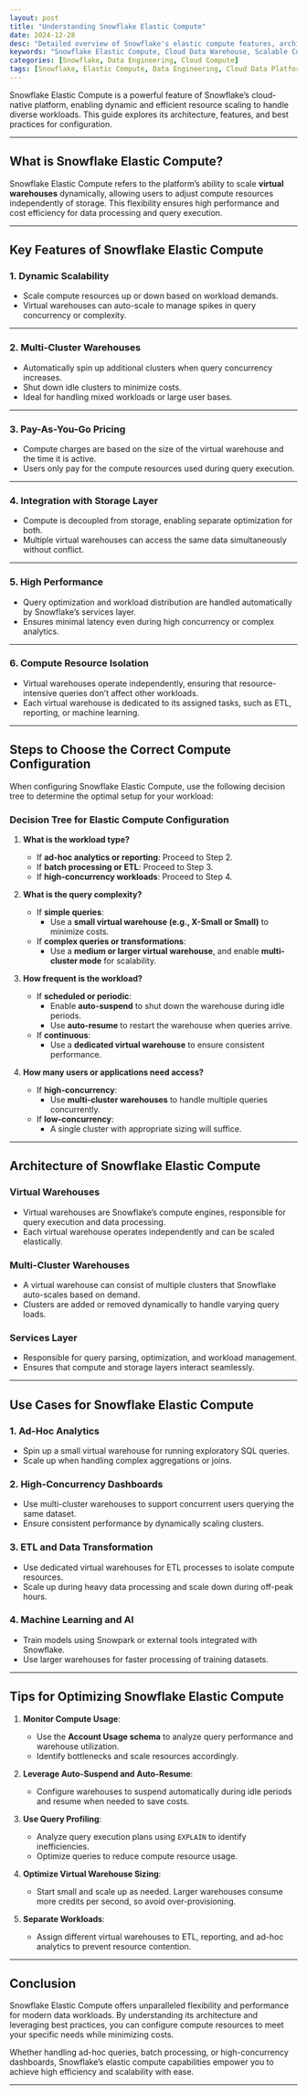 ```yaml
---
layout: post
title: "Understanding Snowflake Elastic Compute"
date: 2024-12-28
desc: "Detailed overview of Snowflake's elastic compute features, architecture, and best practices for optimizing performance and cost."
keywords: "Snowflake Elastic Compute, Cloud Data Warehouse, Scalable Compute, Snowflake Architecture, Data Engineering"
categories: [Snowflake, Data Engineering, Cloud Compute]
tags: [Snowflake, Elastic Compute, Data Engineering, Cloud Data Platform]
---
```


Snowflake Elastic Compute is a powerful feature of Snowflake’s cloud-native platform, enabling dynamic and efficient resource scaling to handle diverse workloads. This guide explores its architecture, features, and best practices for configuration.

---

## What is Snowflake Elastic Compute?

Snowflake Elastic Compute refers to the platform’s ability to scale **virtual warehouses** dynamically, allowing users to adjust compute resources independently of storage. This flexibility ensures high performance and cost efficiency for data processing and query execution.

---

## Key Features of Snowflake Elastic Compute

### **1. Dynamic Scalability**
- Scale compute resources up or down based on workload demands.
- Virtual warehouses can auto-scale to manage spikes in query concurrency or complexity.

---

### **2. Multi-Cluster Warehouses**
- Automatically spin up additional clusters when query concurrency increases.
- Shut down idle clusters to minimize costs.
- Ideal for handling mixed workloads or large user bases.

---

### **3. Pay-As-You-Go Pricing**
- Compute charges are based on the size of the virtual warehouse and the time it is active.
- Users only pay for the compute resources used during query execution.

---

### **4. Integration with Storage Layer**
- Compute is decoupled from storage, enabling separate optimization for both.
- Multiple virtual warehouses can access the same data simultaneously without conflict.

---

### **5. High Performance**
- Query optimization and workload distribution are handled automatically by Snowflake’s services layer.
- Ensures minimal latency even during high concurrency or complex analytics.

---

### **6. Compute Resource Isolation**
- Virtual warehouses operate independently, ensuring that resource-intensive queries don’t affect other workloads.
- Each virtual warehouse is dedicated to its assigned tasks, such as ETL, reporting, or machine learning.

---

## Steps to Choose the Correct Compute Configuration

When configuring Snowflake Elastic Compute, use the following decision tree to determine the optimal setup for your workload:

### **Decision Tree for Elastic Compute Configuration**

1. **What is the workload type?**
   - If **ad-hoc analytics or reporting**: Proceed to Step 2.
   - If **batch processing or ETL**: Proceed to Step 3.
   - If **high-concurrency workloads**: Proceed to Step 4.

2. **What is the query complexity?**
   - If **simple queries**:
     - Use a **small virtual warehouse (e.g., X-Small or Small)** to minimize costs.
   - If **complex queries or transformations**:
     - Use a **medium or larger virtual warehouse**, and enable **multi-cluster mode** for scalability.

3. **How frequent is the workload?**
   - If **scheduled or periodic**:
     - Enable **auto-suspend** to shut down the warehouse during idle periods.
     - Use **auto-resume** to restart the warehouse when queries arrive.
   - If **continuous**:
     - Use a **dedicated virtual warehouse** to ensure consistent performance.

4. **How many users or applications need access?**
   - If **high-concurrency**:
     - Use **multi-cluster warehouses** to handle multiple queries concurrently.
   - If **low-concurrency**:
     - A single cluster with appropriate sizing will suffice.

---

## Architecture of Snowflake Elastic Compute

### **Virtual Warehouses**
- Virtual warehouses are Snowflake’s compute engines, responsible for query execution and data processing.
- Each virtual warehouse operates independently and can be scaled elastically.

### **Multi-Cluster Warehouses**
- A virtual warehouse can consist of multiple clusters that Snowflake auto-scales based on demand.
- Clusters are added or removed dynamically to handle varying query loads.

### **Services Layer**
- Responsible for query parsing, optimization, and workload management.
- Ensures that compute and storage layers interact seamlessly.

---

## Use Cases for Snowflake Elastic Compute

### **1. Ad-Hoc Analytics**
- Spin up a small virtual warehouse for running exploratory SQL queries.
- Scale up when handling complex aggregations or joins.

### **2. High-Concurrency Dashboards**
- Use multi-cluster warehouses to support concurrent users querying the same dataset.
- Ensure consistent performance by dynamically scaling clusters.

### **3. ETL and Data Transformation**
- Use dedicated virtual warehouses for ETL processes to isolate compute resources.
- Scale up during heavy data processing and scale down during off-peak hours.

### **4. Machine Learning and AI**
- Train models using Snowpark or external tools integrated with Snowflake.
- Use larger warehouses for faster processing of training datasets.

---

## Tips for Optimizing Snowflake Elastic Compute

1. **Monitor Compute Usage**:
   - Use the **Account Usage schema** to analyze query performance and warehouse utilization.
   - Identify bottlenecks and scale resources accordingly.

2. **Leverage Auto-Suspend and Auto-Resume**:
   - Configure warehouses to suspend automatically during idle periods and resume when needed to save costs.

3. **Use Query Profiling**:
   - Analyze query execution plans using `EXPLAIN` to identify inefficiencies.
   - Optimize queries to reduce compute resource usage.

4. **Optimize Virtual Warehouse Sizing**:
   - Start small and scale up as needed. Larger warehouses consume more credits per second, so avoid over-provisioning.

5. **Separate Workloads**:
   - Assign different virtual warehouses to ETL, reporting, and ad-hoc analytics to prevent resource contention.

---

## Conclusion

Snowflake Elastic Compute offers unparalleled flexibility and performance for modern data workloads. By understanding its architecture and leveraging best practices, you can configure compute resources to meet your specific needs while minimizing costs.

Whether handling ad-hoc queries, batch processing, or high-concurrency dashboards, Snowflake’s elastic compute capabilities empower you to achieve high efficiency and scalability with ease.

---
